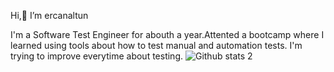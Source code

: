    Hi,👋  I’m ercanaltun
   
I'm a Software Test Engineer for abouth a year.Attented a bootcamp where I learned using tools about how to test manual and automation tests.
I'm trying to improve everytime about testing.
![Github stats 2](https://github-readme-stats.vercel.app/api?username=ercanaltun&show_icons=true&theme=radical)
	
	
	
	

